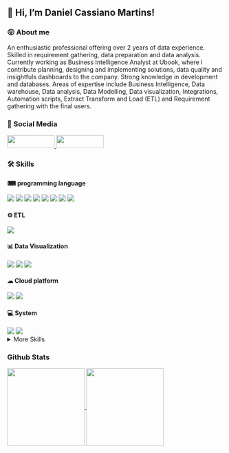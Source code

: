 ## 👋 Hi, I’m Daniel Cassiano Martins!

### 😝 About me

An enthusiastic professional offering over 2 years of data experience. Skilled in requirement gathering, data preparation and data analysis. Currently working as Business Intelligence Analyst at Ubook, where I contribute planning, designing and implementing solutions, data quality and insightfuls dashboards to the company. Strong knowledge in development and databases. Areas of expertise include Business Intelligence, Data warehouse, Data analysis, Data Modelling, Data visualization, Integrations, Automation scripts, Extract Transform and Load (ETL) and Requirement gathering with the final users.

### 🔗 Social Media
<div>
    <a href="https://www.linkedin.com/in/danielcm07/">
        <img height="30em" width="110em" src="https://img.shields.io/badge/LinkedIn-0077B5?style=for-the-badge&logo=linkedin&logoColor=white">
    </a>
    <a href="https://github.com/cassiano07/">
        <img height="30em" width="110em" src="https://img.shields.io/badge/GitHub-100000?style=for-the-badge&logo=github&logoColor=white">
    </a> 
</div>

### 🛠 Skills

#### ⌨ programming language
<div>
    <img src="https://img.shields.io/badge/Python-14354C?style=for-the-badge&logo=python&logoColor=white">
    <img src="https://img.shields.io/badge/Oracle-D83B01?style=for-the-badge">
    <img src="https://img.shields.io/badge/PHP-777BB4?style=for-the-badge&logo=php&logoColor=white">
    <img src="https://img.shields.io/badge/MySQL-00000F?style=for-the-badge&logo=mysql&logoColor=white">
    <img src="https://img.shields.io/badge/Git-E34F26?style=for-the-badge&logo=git&logoColor=white">
    <img src="https://img.shields.io/badge/HTML5-E34F26?style=for-the-badge&logo=html5&logoColor=white">
    <img src="https://img.shields.io/badge/Bootstrap-563D7C?style=for-the-badge&logo=bootstrap&logoColor=white">    
    <img src="https://img.shields.io/badge/CSS3-1572B6?style=for-the-badge&logo=css3&logoColor=white">
</div>

#### ⚙ ETL
<div>
    <img src="https://img.shields.io/badge/Pentaho_DI-E34F26?style=for-the-badge">
</div>

#### 📊 Data Visualization
<div>
    <img src="https://img.shields.io/badge/Tableau-2496ED?style=for-the-badge">
    <img src="https://img.shields.io/badge/Python_Dash-232F3E?style=for-the-badge">
    <img src="https://img.shields.io/badge/Python_Plotly-2496ED?style=for-the-badge">
</div>

#### ☁ Cloud platform
<div>
    <img src="https://img.shields.io/badge/Amazon_AWS-232F3E?style=for-the-badge&logo=amazon-aws&logoColor=white">
    <img src="https://img.shields.io/badge/Docker-2496ED?style=for-the-badge&logo=docker&logoColor=white">
</div>

#### 💻 System
<div>
    <img src="https://img.shields.io/badge/Linux-E34F26?style=for-the-badge&logo=linux&logoColor=black">
    <img src="https://img.shields.io/badge/Windows-017AD7?style=for-the-badge&logo=windows&logoColor=white">
</div>

<details>
<summary>More Skills</summary>
    <div> 
        <img src="https://img.shields.io/badge/Django-092E20?style=for-the-badge&logo=django&logoColor=white">
        <img src="https://img.shields.io/badge/Flask-000000?style=for-the-badge&logo=flask&logoColor=white">
        <img src="https://img.shields.io/badge/Microsoft_Office-D83B01?style=for-the-badge&logo=microsoft-office&logoColor=white">
        <img src="https://img.shields.io/badge/Firebase-F29D0C?style=for-the-badge&logo=firebase&logoColor=white">
        <img src="https://img.shields.io/badge/MongoDB-4EA94B?style=for-the-badge&logo=mongodb&logoColor=white">
        <img src="https://img.shields.io/badge/JavaScript-323330?style=for-the-badge&logo=javascript&logoColor=F7DF1E"> 
    </div>
</details>


### Github Stats
<div>
    <a href="https://github.com/cassiano07/">
        <img align="center" height="180em" src="https://github-readme-stats.vercel.app/api?username=cassiano07&show_icons=true&theme=dark">
        <img align="center" height="180em" src="https://github-readme-stats.vercel.app/api/top-langs/?username=cassiano07&theme=dark">
    </a>
</div>
